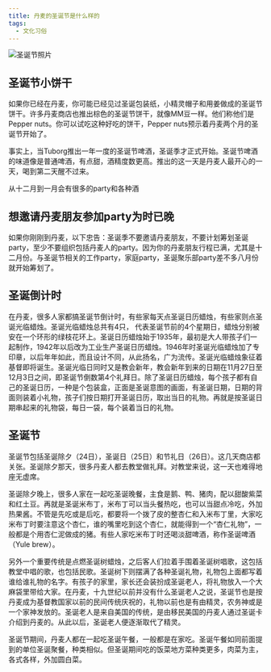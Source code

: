 ```yaml
---
title: 丹麦的圣诞节是什么样的
tags:
  - 文化习俗
---
```

![圣诞节照片](https://www.howtoliveindenmark.com/wp-content/uploads/2015/03/santa_girl_flag2.jpg)

## 圣诞节小饼干
如果你已经在丹麦，你可能已经见过圣诞包装纸，小精灵帽子和用姜做成的圣诞节饼干。许多丹麦商店也推出棕色的圣诞节饼干，就像MM豆一样。他们称他们是Pepper nuts。你可以试吃这种好吃的饼干，Pepper nuts预示着丹麦两个月的圣诞节开始了。

事实上，当Tuborg推出一年一度的圣诞节啤酒，圣诞季才正式开始。圣诞节啤酒的味道像是普通啤酒，有点甜，酒精度数更高。推出的这一天是丹麦人最开心的一天，喝到第二天醒不过来。

从十二月到一月会有很多的party和各种酒

## 想邀请丹麦朋友参加party为时已晚
如果你刚刚到丹麦，以下忠告：圣诞季不要邀请丹麦朋友，不要计划筹划圣诞party，至少不要组织包括丹麦人的party。因为你的丹麦朋友行程已满，尤其是十二月份。与圣诞节相关的工作party，家庭party，圣诞聚乐部party差不多八月份就开始筹划了。

## 圣诞倒计时
在丹麦，很多人家都搞圣诞节倒计时，有些家每天点圣诞日历蜡烛，有些家则点圣诞光临蜡烛。圣诞光临蜡烛总共有4只， 代表圣诞节前的4个星期日，蜡烛分别被安在一个环形的绿枝花环上。圣诞日历蜡烛始于1935年，最初是大人带孩子们一起制作，1942年以后改为工业生产圣诞日历蜡烛。1946年时圣诞光临蜡烛加了专印章，以后年年如此，而且设计不同，从此扬名，广为流传。圣诞光临蜡烛象征着基督即将诞生。圣诞光临日同时又是教会新年，教会新年到来的日期在11月27日至12月3日之间，即圣诞节倒数第4个礼拜日。除了圣诞日历蜡烛，每个孩子都有自己的圣诞日历，一种是个包装盒，正面是圣诞意图的画面，有圣诞日期，日期的背面则装着小礼物，孩子们按日期打开圣诞日历，取出当日的礼物。再就是按圣诞日期串起来的礼物袋，每日一袋，每个装着当日的礼物。

## 圣诞节
圣诞节包括圣诞除夕（24日），圣诞日（25日）和节礼日（26日）。这几天商店都关张。圣诞除夕那天，很多丹麦人都去教堂做礼拜。对教堂来说，这一天也难得地座无虚席。

圣诞除夕晚上，很多人家在一起吃圣诞晚餐，主食是鹅、鸭、猪肉，配以甜酸紫菜和红土豆。再就是圣诞米布丁，米布丁可以当头餐热吃，也可以当甜点冷吃，外加热果酱。不管是先吃或是后吃，都要将一个拨了皮的整杏仁和入米布丁里，大家吃米布丁时要注意这个杏仁，谁的嘴里吃到这个杏仁，就能得到一个“杏仁礼物”，一般都是个用杏仁泥做成的猪。有些人家吃米布丁时还喝淡甜啤酒，称作圣诞啤酒（Yule brew）。

另外一个重要传统是点燃圣诞树蜡烛，之后客人们拉着手围着圣诞树唱歌，这包括教堂中唱的歌，也包括民歌。圣诞树下则摆满了各种圣诞礼物，礼物包上面都写着谁给谁礼物的名字。有孩子的家里，家长还会装扮成圣诞老人，将礼物放入一个大麻袋里带给大家。在丹麦，十九世纪以前并没有什么圣诞老人之说，圣诞节也是按丹麦成为基督教国家以前的民间传统庆祝的，礼物以前也是有由精灵，农务神或是一个家神发放的。圣诞老人是来自美国的传统，是由移民美国的丹麦人通过圣诞卡介绍到丹麦的。从此以后，圣诞老人便逐渐取代了精灵。

圣诞节期间，丹麦人都在一起吃圣诞午餐，一般都是在家吃。圣诞午餐如同前面提到的单位圣诞聚餐，种类相似。但圣诞期间吃的饭菜地方菜种类更多，肉菜为主，各式各样，外加圆白菜。

